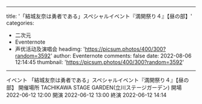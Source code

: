 
---
title: '「結城友奈は勇者である」スペシャルイベント『満開祭り４』【昼の部】'
categories: 
 - 二次元
 - Eventernote
 - 声优活动及演唱会
headimg: 'https://picsum.photos/400/300?random=3592'
author: Eventernote
comments: false
date: 2022-08-06 12:14:45
thumbnail: 'https://picsum.photos/400/300?random=3592'
---

<div>   
イベント 「結城友奈は勇者である」スペシャルイベント『満開祭り４』【昼の部】
開催場所 TACHIKAWA STAGE GARDEN(立川ステージガーデン)
開場 2022-06-12 12:00
開演 2022-06-12 13:00
終演 2022-06-12 14:14
  
</div>
            